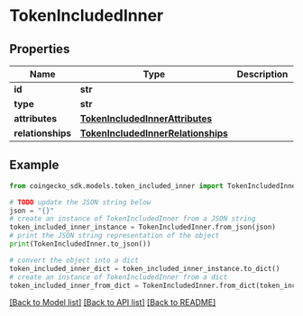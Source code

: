 # TokenIncludedInner


## Properties

Name | Type | Description | Notes
------------ | ------------- | ------------- | -------------
**id** | **str** |  | [optional] 
**type** | **str** |  | [optional] 
**attributes** | [**TokenIncludedInnerAttributes**](TokenIncludedInnerAttributes.md) |  | [optional] 
**relationships** | [**TokenIncludedInnerRelationships**](TokenIncludedInnerRelationships.md) |  | [optional] 

## Example

```python
from coingecko_sdk.models.token_included_inner import TokenIncludedInner

# TODO update the JSON string below
json = "{}"
# create an instance of TokenIncludedInner from a JSON string
token_included_inner_instance = TokenIncludedInner.from_json(json)
# print the JSON string representation of the object
print(TokenIncludedInner.to_json())

# convert the object into a dict
token_included_inner_dict = token_included_inner_instance.to_dict()
# create an instance of TokenIncludedInner from a dict
token_included_inner_from_dict = TokenIncludedInner.from_dict(token_included_inner_dict)
```
[[Back to Model list]](../README.md#documentation-for-models) [[Back to API list]](../README.md#documentation-for-api-endpoints) [[Back to README]](../README.md)


